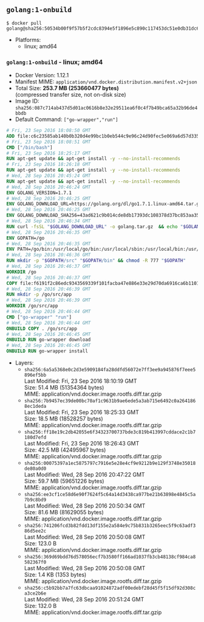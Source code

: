 ## `golang:1-onbuild`

```console
$ docker pull golang@sha256:50534b00f9f57b5f2cdc8394e5f1896e5c890c117453dc51e0db31dc6ccc0dd1
```

-	Platforms:
	-	linux; amd64

### `golang:1-onbuild` - linux; amd64

-	Docker Version: 1.12.1
-	Manifest MIME: `application/vnd.docker.distribution.manifest.v2+json`
-	Total Size: **253.7 MB (253660477 bytes)**  
	(compressed transfer size, not on-disk size)
-	Image ID: `sha256:087c714ab437d5d01ac0616b8e32e29511ea6f0c4f7b49bca65a32b96de4bbdb`
-	Default Command: `["go-wrapper","run"]`

```dockerfile
# Fri, 23 Sep 2016 18:08:50 GMT
ADD file:c6c23585ab140b0b320d4e99bc1b0eb544c9e96c24d90fec5e069a6d57d335ca in / 
# Fri, 23 Sep 2016 18:08:51 GMT
CMD ["/bin/bash"]
# Fri, 23 Sep 2016 18:25:17 GMT
RUN apt-get update && apt-get install -y --no-install-recommends 		ca-certificates 		curl 		wget 	&& rm -rf /var/lib/apt/lists/*
# Fri, 23 Sep 2016 18:26:18 GMT
RUN apt-get update && apt-get install -y --no-install-recommends 		bzr 		git 		mercurial 		openssh-client 		subversion 				procps 	&& rm -rf /var/lib/apt/lists/*
# Wed, 28 Sep 2016 20:45:24 GMT
RUN apt-get update && apt-get install -y --no-install-recommends 		g++ 		gcc 		libc6-dev 		make 		pkg-config 	&& rm -rf /var/lib/apt/lists/*
# Wed, 28 Sep 2016 20:46:24 GMT
ENV GOLANG_VERSION=1.7.1
# Wed, 28 Sep 2016 20:46:25 GMT
ENV GOLANG_DOWNLOAD_URL=https://golang.org/dl/go1.7.1.linux-amd64.tar.gz
# Wed, 28 Sep 2016 20:46:25 GMT
ENV GOLANG_DOWNLOAD_SHA256=43ad621c9b014cde8db17393dc108378d37bc853aa351a6c74bf6432c1bbd182
# Wed, 28 Sep 2016 20:46:34 GMT
RUN curl -fsSL "$GOLANG_DOWNLOAD_URL" -o golang.tar.gz 	&& echo "$GOLANG_DOWNLOAD_SHA256  golang.tar.gz" | sha256sum -c - 	&& tar -C /usr/local -xzf golang.tar.gz 	&& rm golang.tar.gz
# Wed, 28 Sep 2016 20:46:35 GMT
ENV GOPATH=/go
# Wed, 28 Sep 2016 20:46:35 GMT
ENV PATH=/go/bin:/usr/local/go/bin:/usr/local/sbin:/usr/local/bin:/usr/sbin:/usr/bin:/sbin:/bin
# Wed, 28 Sep 2016 20:46:36 GMT
RUN mkdir -p "$GOPATH/src" "$GOPATH/bin" && chmod -R 777 "$GOPATH"
# Wed, 28 Sep 2016 20:46:37 GMT
WORKDIR /go
# Wed, 28 Sep 2016 20:46:37 GMT
COPY file:f6191f2c86edc9343569339f101facba47e886e33e29d70da6916ca6b1101a53 in /usr/local/bin/ 
# Wed, 28 Sep 2016 20:46:39 GMT
RUN mkdir -p /go/src/app
# Wed, 28 Sep 2016 20:46:39 GMT
WORKDIR /go/src/app
# Wed, 28 Sep 2016 20:46:44 GMT
CMD ["go-wrapper" "run"]
# Wed, 28 Sep 2016 20:46:44 GMT
ONBUILD COPY . /go/src/app
# Wed, 28 Sep 2016 20:46:45 GMT
ONBUILD RUN go-wrapper download
# Wed, 28 Sep 2016 20:46:45 GMT
ONBUILD RUN go-wrapper install
```

-	Layers:
	-	`sha256:6a5a5368e0c2d3e5909184fa28ddfd56072e7ff3ee9a945876f7eee5896ef5bb`  
		Last Modified: Fri, 23 Sep 2016 18:10:19 GMT  
		Size: 51.4 MB (51354364 bytes)  
		MIME: application/vnd.docker.image.rootfs.diff.tar.gzip
	-	`sha256:7b9457ec39de00bc70af1c9631b9ae6ede5a3ab715e6492c0a2641868ec1deda`  
		Last Modified: Fri, 23 Sep 2016 18:25:33 GMT  
		Size: 18.5 MB (18528257 bytes)  
		MIME: application/vnd.docker.image.rootfs.diff.tar.gzip
	-	`sha256:ff18e19c2db42055e6f34323700737bde3c819b413997cddace2c1b7180d7efd`  
		Last Modified: Fri, 23 Sep 2016 18:26:43 GMT  
		Size: 42.5 MB (42495967 bytes)  
		MIME: application/vnd.docker.image.rootfs.diff.tar.gzip
	-	`sha256:00075397a1ec5875797c7916e5e28e4cf9e9212b9e129f3748e35018de80a0d0`  
		Last Modified: Wed, 28 Sep 2016 20:47:22 GMT  
		Size: 59.7 MB (59651226 bytes)  
		MIME: application/vnd.docker.image.rootfs.diff.tar.gzip
	-	`sha256:ee3cf1ce58d6e90f7624f5c64a14d3438ca977be21b63898e4845c5a7b9c8bd9`  
		Last Modified: Wed, 28 Sep 2016 20:50:34 GMT  
		Size: 81.6 MB (81629055 bytes)  
		MIME: application/vnd.docker.image.rootfs.diff.tar.gzip
	-	`sha256:741206fcd3b82fdd13df155e2a584e9c75b831b3265eec5f9c63adf386d5ee2c`  
		Last Modified: Wed, 28 Sep 2016 20:50:08 GMT  
		Size: 123.0 B  
		MIME: application/vnd.docker.image.rootfs.diff.tar.gzip
	-	`sha256:369d69bdd76d578056ecf7b3580ff166ad1037fb3cb48138cf984ca8582367f0`  
		Last Modified: Wed, 28 Sep 2016 20:50:08 GMT  
		Size: 1.4 KB (1353 bytes)  
		MIME: application/vnd.docker.image.rootfs.diff.tar.gzip
	-	`sha256:c5b92bb7a7fc63dbcaa91024872adf00edebf28d45f5f15df92d308ca3ce2b6e`  
		Last Modified: Wed, 28 Sep 2016 20:51:24 GMT  
		Size: 132.0 B  
		MIME: application/vnd.docker.image.rootfs.diff.tar.gzip
